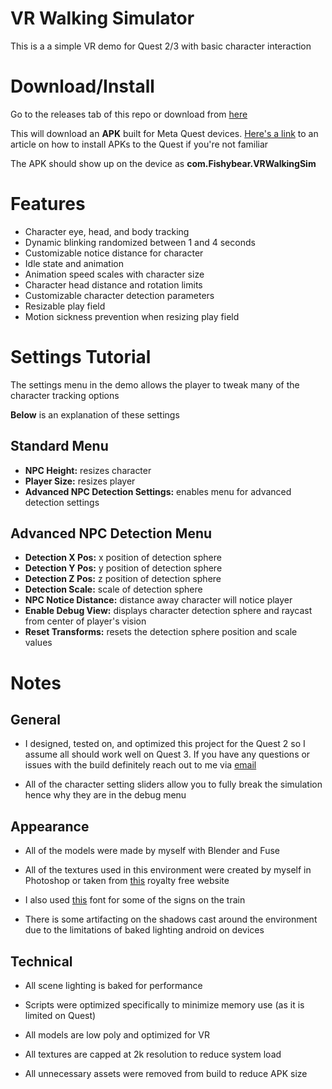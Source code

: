 # VR Walking Simulator

This is a a simple VR demo for Quest 2/3 with basic character interaction


# Download/Install

Go to the releases tab of this repo or download from [here](https://github.com/Fishybearr/VRDemo/releases/tag/ReleaseBuild2)

This will download an **APK** built for Meta Quest devices. [Here's a link](https://zybervr.com/blogs/news/step-by-step-guide-on-how-to-install-apk-files-on-meta-quest?srsltid=AfmBOoqLH8bR3lSui0X0xSGTDa3lsftaY8jrkxrYhX1pABrDk11nyly1) to an article on how to install APKs to the Quest if you're not familiar

The APK should show up on the device as **com.Fishybear.VRWalkingSim**

# Features

- Character eye, head, and body tracking
 - Dynamic blinking randomized between 1 and 4 seconds
 - Customizable notice distance for character
 - Idle state and animation
 - Animation speed scales with character size
 - Character head distance and rotation limits
 - Customizable character detection parameters
 - Resizable play field
 - Motion sickness prevention when resizing play field

# Settings Tutorial

   The settings menu in the demo allows the player to tweak many of the character tracking options
   
   **Below** is an explanation of these settings

   ## Standard Menu
   - **NPC Height:** resizes character
   - **Player Size:** resizes player
   - **Advanced NPC Detection Settings:** enables menu for advanced detection settings

   ## Advanced NPC Detection Menu
   - **Detection X Pos:** x position of detection sphere
   - **Detection Y Pos:** y position of detection sphere
   - **Detection Z Pos:** z position of detection sphere
   - **Detection Scale:** scale of detection sphere
   - **NPC Notice Distance:** distance away character will notice player
   - **Enable Debug View:** displays character detection sphere and raycast from center of player's vision
   - **Reset Transforms:** resets the detection sphere position and scale values


# Notes
## General
- I designed, tested on, and optimized this project for the Quest 2 so I assume all should work well on Quest 3. If you have any questions or issues with the build definitely reach out to me via [email](mailto:aaronrad@buffalo.edu)

- All of the character setting sliders allow you to fully break the simulation hence why they are in the debug menu

## Appearance 
- All of the models were made by myself with Blender and Fuse

- All of the textures used in this environment were created by myself in Photoshop or taken from [this](https://3dtextures.me/) royalty free website

- I also used [this](https://fontstruct.com/fontstructions/show/2548411/5x8-side) font for some of the signs on the train

- There is some artifacting on the shadows cast around the environment due to the limitations of baked lighting android on devices

## Technical
- All scene lighting is baked for performance  

- Scripts were optimized specifically to minimize memory use (as it is limited on Quest)

- All models are low poly and optimized for VR

- All textures are capped at 2k resolution to reduce system load

- All unnecessary assets were removed from build to reduce APK size 
